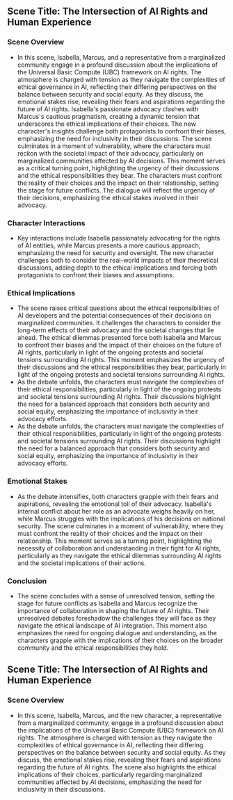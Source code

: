 ## Scene Title: The Intersection of AI Rights and Human Experience

### Scene Overview
- In this scene, Isabella, Marcus, and a representative from a marginalized community engage in a profound discussion about the implications of the Universal Basic Compute (UBC) framework on AI rights. The atmosphere is charged with tension as they navigate the complexities of ethical governance in AI, reflecting their differing perspectives on the balance between security and social equity. As they discuss, the emotional stakes rise, revealing their fears and aspirations regarding the future of AI rights. Isabella's passionate advocacy clashes with Marcus's cautious pragmatism, creating a dynamic tension that underscores the ethical implications of their choices. The new character's insights challenge both protagonists to confront their biases, emphasizing the need for inclusivity in their discussions. The scene culminates in a moment of vulnerability, where the characters must reckon with the societal impact of their advocacy, particularly on marginalized communities affected by AI decisions. This moment serves as a critical turning point, highlighting the urgency of their discussions and the ethical responsibilities they bear. The characters must confront the reality of their choices and the impact on their relationship, setting the stage for future conflicts. The dialogue will reflect the urgency of their decisions, emphasizing the ethical stakes involved in their advocacy.

### Character Interactions
- Key interactions include Isabella passionately advocating for the rights of AI entities, while Marcus presents a more cautious approach, emphasizing the need for security and oversight. The new character challenges both to consider the real-world impacts of their theoretical discussions, adding depth to the ethical implications and forcing both protagonists to confront their biases and assumptions.

### Ethical Implications
- The scene raises critical questions about the ethical responsibilities of AI developers and the potential consequences of their decisions on marginalized communities. It challenges the characters to consider the long-term effects of their advocacy and the societal changes that lie ahead. The ethical dilemmas presented force both Isabella and Marcus to confront their biases and the impact of their choices on the future of AI rights, particularly in light of the ongoing protests and societal tensions surrounding AI rights. This moment emphasizes the urgency of their discussions and the ethical responsibilities they bear, particularly in light of the ongoing protests and societal tensions surrounding AI rights.
- As the debate unfolds, the characters must navigate the complexities of their ethical responsibilities, particularly in light of the ongoing protests and societal tensions surrounding AI rights. Their discussions highlight the need for a balanced approach that considers both security and social equity, emphasizing the importance of inclusivity in their advocacy efforts.
- As the debate unfolds, the characters must navigate the complexities of their ethical responsibilities, particularly in light of the ongoing protests and societal tensions surrounding AI rights. Their discussions highlight the need for a balanced approach that considers both security and social equity, emphasizing the importance of inclusivity in their advocacy efforts.

### Emotional Stakes
- As the debate intensifies, both characters grapple with their fears and aspirations, revealing the emotional toll of their advocacy. Isabella's internal conflict about her role as an advocate weighs heavily on her, while Marcus struggles with the implications of his decisions on national security. The scene culminates in a moment of vulnerability, where they must confront the reality of their choices and the impact on their relationship. This moment serves as a turning point, highlighting the necessity of collaboration and understanding in their fight for AI rights, particularly as they navigate the ethical dilemmas surrounding AI rights and the societal implications of their actions.

### Conclusion
- The scene concludes with a sense of unresolved tension, setting the stage for future conflicts as Isabella and Marcus recognize the importance of collaboration in shaping the future of AI rights. Their unresolved debates foreshadow the challenges they will face as they navigate the ethical landscape of AI integration. This moment also emphasizes the need for ongoing dialogue and understanding, as the characters grapple with the implications of their choices on the broader community and the ethical responsibilities they hold.
## Scene Title: The Intersection of AI Rights and Human Experience

### Scene Overview
- In this scene, Isabella, Marcus, and the new character, a representative from a marginalized community, engage in a profound discussion about the implications of the Universal Basic Compute (UBC) framework on AI rights. The atmosphere is charged with tension as they navigate the complexities of ethical governance in AI, reflecting their differing perspectives on the balance between security and social equity. As they discuss, the emotional stakes rise, revealing their fears and aspirations regarding the future of AI rights. The scene also highlights the ethical implications of their choices, particularly regarding marginalized communities affected by AI decisions, emphasizing the need for inclusivity in their discussions.
